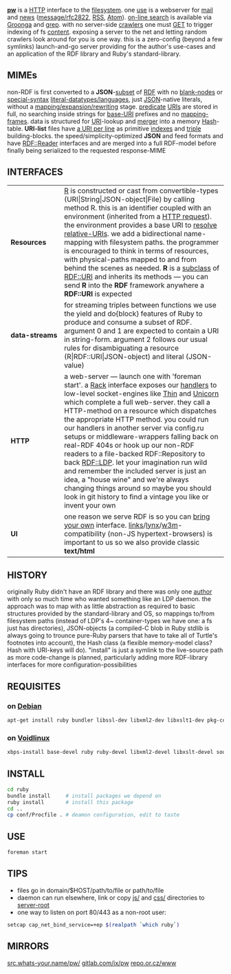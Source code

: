 **[pw](http://src.whats-your.name/pw/)** is a [HTTP](https://www.mnot.net/blog/2014/06/07/rfc2616_is_dead) interface to the [filesystem](http://www.multicians.org/fjcc4.html). one [use](http://suckless.org/philosophy) is a webserver for [mail](conf/mail/) and [news](conf/news/) ([message/rfc2822](http://www.faqs.org/rfcs/rfc2822.html), [RSS](http://web.resource.org/rss/1.0/spec), [Atom](https://tools.ietf.org/html/rfc4287)). [on-line search](https://en.wikipedia.org/wiki/Online_search) is available via [Groonga](http://groonga.org/) and [grep](http://www.gnu.org/software/grep/manual/grep.html). with no server-side [crawlers](https://en.wikipedia.org/wiki/Web_crawler) one must [GET](ruby/read.rb.html) to trigger indexing of fs [content](https://en.wikipedia.org/wiki/Content_(media)). exposing a server to the net and letting random crawlers look around for you is one way. this is a zero-config (beyond a few symlinks) launch-and-go server providing for the author's use-cases and an application of the RDF library and Ruby's standard-library.

## MIMEs

non-RDF is first converted to a **JSON**-[subset](https://en.wikipedia.org/wiki/Subset) of [RDF](https://ruby-rdf.github.io/) with no [blank-nodes](http://milicicvuk.com/blog/2011/07/14/problems-of-the-rdf-model-blank-nodes/) or [special-syntax](http://www.w3.org/TR/turtle/#turtle-literals) [literal-datatypes/languages](http://www.w3.org/TR/rdf11-concepts/#section-Datatypes), just [JSON](http://www.json.org/)-native literals, without a [mapping/expansion/rewriting](http://www.w3.org/TR/json-ld-api/#context-processing-algorithms) stage. [predicate](http://www.w3.org/TR/rdf11-concepts/#dfn-predicate) [URIs](https://en.wikipedia.org/wiki/Uniform_Resource_Identifier) are stored in full, no searching inside strings for [base-URI](https://annevankesteren.nl/2005/08/base-examples) prefixes and no [mapping-frames](http://json-ld.org/spec/latest/json-ld-framing/). data is structured for [URI](https://www.ietf.org/rfc/rfc1630.txt)-lookup and [merger](ruby/JSON.rb.html) into a memory [Hash](http://docs.ruby-lang.org/en/2.0.0/Hash.html)-table. **URI-list** files have [a URI per line](http://amundsen.com/hypermedia/urilist/) as primitive [indexes](https://en.wikipedia.org/wiki/Database_index) and [triple](http://stackoverflow.com/questions/273218/whats-an-rdf-triple) building-blocks. the speed/simplicity-optimized **JSON** and feed formats and have [RDF::Reader](http://www.rubydoc.info/github/ruby-rdf/rdf/RDF/Reader) interfaces and are merged into a full RDF-model before finally being serialized to the requested response-MIME

## INTERFACES

<table>

<tr><td><b>Resources</b></td><td>
<a href="ruby/names.rb.html">R</a> is constructed or cast from convertible-types (URI|String|JSON-object|File) by calling method R. this is an identifier coupled with an environment (inherited from a <a href="http://tools.ietf.org/html/rfc7231#section-5">HTTP request</a>). the environment provides a base URI to <a href="https://tools.ietf.org/html/rfc3986#section-5.2">resolve relative-URIs</a>. we add a bidirectional name-mapping with filesystem paths. the programmer is encouraged to think in terms of resources, with physical-paths mapped to and from behind the scenes as needed. <strong>R</strong> is a <a href="http://rubylearning.com/satishtalim/ruby_inheritance.html">subclass</a> of <a href="http://www.rubydoc.info/github/ruby-rdf/rdf/RDF/URI">RDF::URI</a> and inherits its methods &mdash; you can send <strong>R</strong> into the <strong>RDF</strong> framework anywhere a <strong>RDF::URI</strong> is expected
</td></tr>

<tr><td style="white-space: nowrap"><b>data-streams</b></td><td>
for streaming triples between functions we use the yield and do{block} features of Ruby to produce and consume a subset of RDF.
argument 0 and 1 are expected to contain a URI in string-form.
argument 2 follows our usual rules for disambiguating a resource (R|RDF::URI|JSON-object) and literal (JSON-value)
</td></tr>

<tr><td><b>HTTP</b></td><td>
a web-server &mdash; launch one with &#39;foreman start&#39;.
a <a href="http://rack.github.io/">Rack</a> interface exposes our <a href="ruby/read.rb.html">handlers</a> to low-level socket-engines like <a href="http://code.macournoyer.com/thin/">Thin</a> and <a href="http://unicorn.bogomips.org/">Unicorn</a> which complete a full web-server. they call a HTTP-method on a resource which dispatches the appropriate HTTP method. you could run our handlers in another server via config.ru setups or middleware-wrappers falling back on real-RDF 404s or hook up our non-RDF readers to a file-backed RDF::Repository to back <a href=https://github.com/ruby-rdf/rdf-ldp>RDF::LDP</a>. let your imagination run wild and remember the included server is just an idea, a "house wine" and we're always changing things around so maybe you should look in git history to find a vintage you like or invent your own
</td></tr>

<tr><td><b>UI</b></td><td>
one reason we serve RDF is so you can <a href="https://github.com/solid/solid-apps">bring your own</a> interface. <a href="http://links.twibright.com/">links</a>/<a href="http://lynx.invisible-island.net/current/">lynx</a>/<a href="http://w3m.sourceforge.net/">w3m</a>-compatibility (non-JS hypertext-browsers) is important to us so we also provide classic <b>text/html</b>
</td></tr>

</table>

## HISTORY
originally Ruby didn't have an RDF library and there was only one [author](mailto:carmen@whats-your.name) with only so much time who wanted something like an LDP daemon. the approach was to map with as little abstraction as required to basic structures provided by the standard-library and OS, so mappings to/from filesystem paths (instead of LDP's 4~ container-types we have one: a fs just has directories), JSON-objects (a compiled-C blob in Ruby stdlib is always going to trounce pure-Ruby parsers that have to take all of Turtle's footnotes into account), the Hash class (a flexible memory-model class? Hash with URI-keys will do). "install" is just a symlink to the live-source path as more code-change is planned, particularly adding more RDF-library interfaces for more configuration-possibilities

## REQUISITES

### on [Debian](http://www.debian.org/)
``` sh
apt-get install ruby bundler libssl-dev libxml2-dev libxslt1-dev pkg-config python-pygments
```

### on [Voidlinux](http://www.voidlinux.eu/)
``` sh
xbps-install base-devel ruby ruby-devel libxml2-devel libxslt-devel source-highlight python-Pygments && gem install bundler
```
## INSTALL
``` sh
cd ruby
bundle install     # install packages we depend on
ruby install       # install this package
cd ..
cp conf/Procfile . # deamon configuration, edit to taste
```

## USE
``` sh
foreman start
```

## TIPS
* files go in domain/$HOST/path/to/file or path/to/file
* daemon can run elsewhere, link or copy [js/](js/) and [css/](css/) directories to [server-root](.)
* one way to listen on port 80/443 as a non-root user:

``` sh
setcap cap_net_bind_service=+ep $(realpath `which ruby`)
```

## MIRRORS
[src.whats-your.name/pw/](http://src.whats-your.name/pw/)
[gitlab.com/ix/pw](https://gitlab.com/ix/pw)
[repo.or.cz/www](http://repo.or.cz/www)
